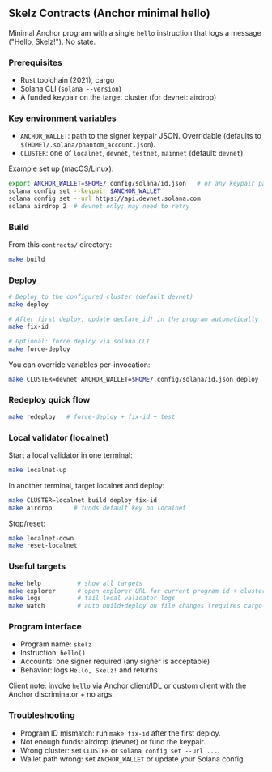 ## Skelz Contracts (Anchor minimal hello)

Minimal Anchor program with a single `hello` instruction that logs a message ("Hello, Skelz!"). No state.

### Prerequisites
- Rust toolchain (2021), cargo
- Solana CLI (`solana --version`)
- A funded keypair on the target cluster (for devnet: airdrop)

### Key environment variables
- `ANCHOR_WALLET`: path to the signer keypair JSON. Overridable (defaults to `$(HOME)/.solana/phantom_account.json`).
- `CLUSTER`: one of `localnet`, `devnet`, `testnet`, `mainnet` (default: `devnet`).

Example set up (macOS/Linux):
```bash
export ANCHOR_WALLET=$HOME/.config/solana/id.json   # or any keypair path
solana config set --keypair $ANCHOR_WALLET
solana config set --url https://api.devnet.solana.com
solana airdrop 2  # devnet only; may need to retry
```

### Build
From this `contracts/` directory:
```bash
make build
```

### Deploy
```bash
# Deploy to the configured cluster (default devnet)
make deploy

# After first deploy, update declare_id! in the program automatically
make fix-id

# Optional: force deploy via solana CLI
make force-deploy
```

You can override variables per-invocation:
```bash
make CLUSTER=devnet ANCHOR_WALLET=$HOME/.config/solana/id.json deploy
```

### Redeploy quick flow
```bash
make redeploy   # force-deploy + fix-id + test
```

### Local validator (localnet)
Start a local validator in one terminal:
```bash
make localnet-up
```

In another terminal, target localnet and deploy:
```bash
make CLUSTER=localnet build deploy fix-id
make airdrop      # funds default key on localnet
```

Stop/reset:
```bash
make localnet-down
make reset-localnet
```

### Useful targets
```bash
make help          # show all targets
make explorer      # open explorer URL for current program id + cluster
make logs          # tail local validator logs
make watch         # auto build+deploy on file changes (requires cargo-watch)
```

### Program interface
- Program name: `skelz`
- Instruction: `hello()`
- Accounts: one signer required (any signer is acceptable)
- Behavior: logs `Hello, Skelz!` and returns

Client note: invoke `hello` via Anchor client/IDL or custom client with the Anchor discriminator + no args.

### Troubleshooting
- Program ID mismatch: run `make fix-id` after the first deploy.
- Not enough funds: airdrop (devnet) or fund the keypair.
- Wrong cluster: set `CLUSTER` or `solana config set --url ...`.
- Wallet path wrong: set `ANCHOR_WALLET` or update your Solana config.


